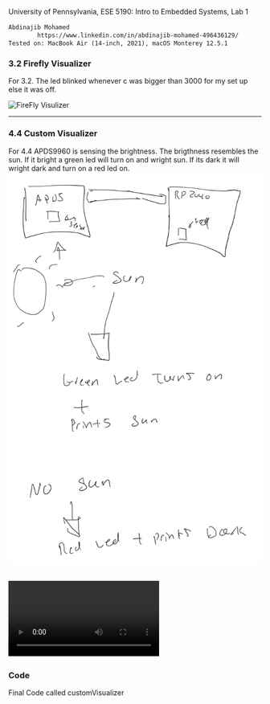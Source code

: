 University of Pennsylvania, ESE 5190: Intro to Embedded Systems, Lab 1

    Abdinajib Mohamed
            https://www.linkedin.com/in/abdinajib-mohamed-496436129/
    Tested on: MacBook Air (14-inch, 2021), macOS Monterey 12.5.1

### 3.2 Firefly Visualizer
For 3.2. The led blinked whenever c was bigger than 3000 for my set up else it was off.

![FireFly Visulizer](https://github.com/Abdi1717/ese5190-2022-lab1-firefly/blob/main/Firefly_Part-3%20compressed.mp44)  

---
### 4.4 Custom Visualizer
For 4.4 APDS9960 is sensing the brightness. The brigthness resembles the sun. If it bright a green led will turn on and wright sun. If its dark it will wright dark and turn on a red led on.
![alt text](https://github.com/Abdi1717/ese5190-2022-lab1-firefly/blob/main/4.2.png)

![Full Custom Visulizer](https://github.com/Abdi1717/ese5190-2022-lab1-firefly/blob/main/4.2Compress.mp4)  
---
### Code 
Final Code called customVisualizer

